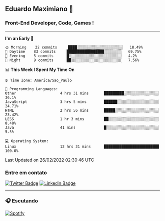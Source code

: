 ## Eduardo Maximiano 👋

### Front-End Developer, Code, Games !

---

<!--START_SECTION:waka-->
**I'm an Early 🐤** 

```text
🌞 Morning    22 commits     ████░░░░░░░░░░░░░░░░░░░░░   18.49% 
🌆 Daytime    83 commits     █████████████████░░░░░░░░   69.75% 
🌃 Evening    5 commits      █░░░░░░░░░░░░░░░░░░░░░░░░   4.2% 
🌙 Night      9 commits      ██░░░░░░░░░░░░░░░░░░░░░░░   7.56%

```


📊 **This Week I Spent My Time On** 

```text
⌚︎ Time Zone: America/Sao_Paulo

💬 Programming Languages: 
Other                    4 hrs 31 mins       █████████░░░░░░░░░░░░░░░░   36.1% 
JavaScript               3 hrs 5 mins        ██████░░░░░░░░░░░░░░░░░░░   24.71% 
HTML                     2 hrs 56 mins       █████░░░░░░░░░░░░░░░░░░░░   23.42% 
LESS                     1 hr 3 mins         ██░░░░░░░░░░░░░░░░░░░░░░░   8.48% 
Java                     41 mins             █░░░░░░░░░░░░░░░░░░░░░░░░   5.5%

💻 Operating System: 
Linux                    12 hrs 31 mins      █████████████████████████   100.0%

```


 Last Updated on 26/02/2022 02:30:46 UTC
<!--END_SECTION:waka-->

### Entre em contato

[![Twitter Badge](https://img.shields.io/badge/-@edmaxi-1ca0f1?style=flat-square&labelColor=1ca0f1&logo=twitter&logoColor=white&link=https://twitter.com/edmaxi)](https://twitter.com/edmaxi)
[![Linkedin Badge](https://img.shields.io/badge/-Eduardo_Maximiano-0077B5?style=flat-square&logo=Linkedin&logoColor=white&link=https://www.linkedin.com/in/maximiano-eduardo)](https://www.linkedin.com/in/maximiano-eduardo)

---

### 🎧 Escutando
[![Spotify](https://novatorem-sandy.vercel.app/api/spotify)](https://open.spotify.com/user/comgigo)
